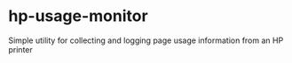 # hp-usage-monitor
Simple utility for collecting and logging page usage information from an HP printer
